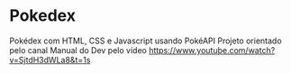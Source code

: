 # Pokedex
Pokédex com HTML, CSS e Javascript usando PokéAPI
Projeto orientado pelo canal Manual do Dev pelo vídeo https://www.youtube.com/watch?v=SjtdH3dWLa8&t=1s
